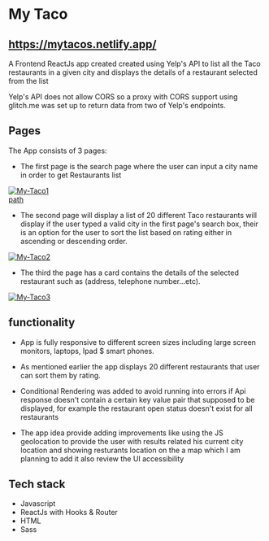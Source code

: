 # My Taco

## https://mytacos.netlify.app/

A Frontend ReactJs app created created using Yelp's API to list all the Taco restaurants in a given city and displays the details of a restaurant selected from the list 

Yelp's API does not allow CORS so a proxy with CORS support using glitch.me was set up to return data from two of Yelp's endpoints.

## Pages

The App consists of 3 pages:

- The first page is the search page where the user can input a city name in order to get Restaurants list

<a href="https://imgbb.com/"><img src="https://i.ibb.co/k38r1Bz/My-Taco1.gif" alt="My-Taco1"></a><br /><a target='_blank' href='https://emoticoncentral.com/category/path'>path</a><br />

- The second page will display a list of 20 different Taco restaurants will display if the user typed a valid city in the first page's search box, their is an option for the user to sort the list based on rating either in ascending or descending order.

<a href="https://imgbb.com/"><img src="https://i.ibb.co/dJtXYcM/My-Taco2.gif" alt="My-Taco2"></a>


- The third the page has a card contains the details of the selected restaurant such as (address, telephone number...etc).

<a href="https://imgbb.com/"><img src="https://i.ibb.co/MPVGy6D/My-Taco3.gif" alt="My-Taco3" ></a>


## functionality

- App is fully responsive to different screen sizes including large screen monitors, laptops, Ipad $ smart phones.

- As mentioned earlier the app displays 20 different restaurants that user can sort them by rating.

- Conditional Rendering was added to avoid running into errors if Api response doesn't contain a certain key value pair that supposed to be displayed, for example the restaurant open status doesn't exist for all restaurants 

- The app idea provide adding improvements like using the JS geolocation to provide the user with results related his current city location and showing resturants location on the a map which I am planning to add it also review the UI accessibility 


## Tech stack

- Javascript
- ReactJs with Hooks & Router
- HTML
- Sass













